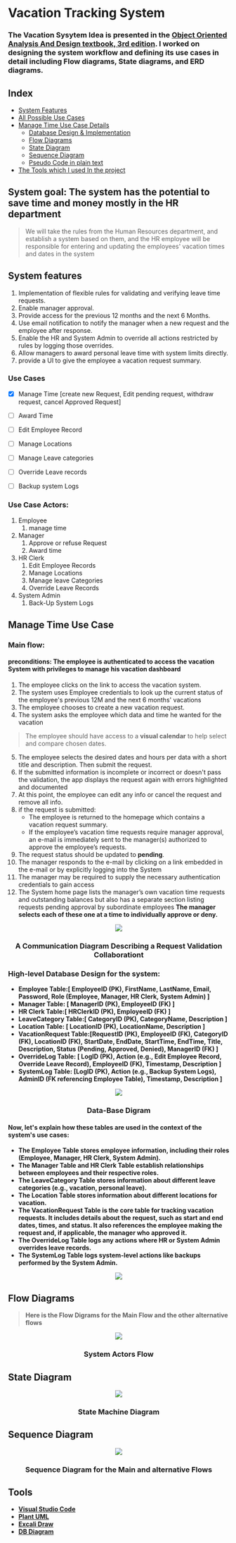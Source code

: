 # Vacation Tracking System
### The Vacation Sysytem Idea is presented in the [Object Oriented Analysis And Design textbook, 3rd edition](https://www.oreilly.com/library/view/object-oriented-analysis-and/9780201895513/). </b> I worked on designing the system workflow and defining its use cases in detail including Flow diagrams, State diagrams, and ERD diagrams.
## Index
- [System Features](#system-features)
- [All Possible Use Cases](#use-cases)
- [Manage Time Use Case Details](#manage-time-use-case)
   - [Database Design & Implementation ](#high-level-database-design-for-the-system)
   - [Flow Diagrams](#flow-diagrams)
   - [State Diagram](#state-diagram)
   - [Sequence Diagram ](#sequence-diagram)
   - [Pseudo Code in plain text](/psuedo%20code.txt)
- [The Tools which I used In the project](#tools)

## System goal: The system has the potential to save time and money mostly in the HR department
> We will take the rules from the Human Resources department, and establish a system based on them, and the HR employee will be responsible for entering and updating the employees' vacation times and dates in the system
## System features
1. Implementation of flexible rules for validating and verifying leave time requests.
2. Enable manager approval.
3. Provide access for the previous 12 months and the next 6 Months.
4. Use email notification to notify the manager when a new request and the employee after response.
5. Enable the HR and System Admin to override all actions restricted by rules by logging those overrides.
6. Allow managers to award personal leave time with system limits directly.
7. provide a UI to give the employee a vacation request summary.

### Use Cases

- [x] Manage Time [create new Request, Edit pending request, withdraw request, cancel Approved Request]
- [ ] Award Time
- [ ] Edit Employee Record
- [ ] Manage Locations
- [ ] Manage Leave categories
- [ ] Override Leave records
- [ ] Backup system Logs


### Use Case Actors:
1. Employee 
   1. manage time 
2. Manager   
   1. Approve or refuse Request
   2. Award time
3. HR Clerk   
   1. Edit Employee Records 
   2. Manage Locations 
   3. Manage leave Categories
   4. Override Leave Records
4. System Admin
   1. Back-Up System Logs



## Manage Time Use Case 
### Main flow:
#### **preconditions**: The employee is authenticated to access  the vacation System with privileges to manage his vacation dashboard
1. The employee clicks on the link to access the vacation system.
2. The system uses Employee credentials to look up the current status of the employee's previous 12M and the next 6 months' vacations
3. The employee chooses to create a new vacation request.
4. The system asks the employee which data and time he wanted for the vacation
> The employee should have access to a **visual calendar** to help select and compare chosen dates.
5. The employee selects the desired dates and hours per data with a short title and description. Then submit the request.
6. If the submitted information is incomplete or incorrect or doesn't pass the validation, the app displays the request again with errors highlighted and documented
7. At this point, the employee can edit any info or cancel the request and remove all info.
8. if the request is submitted:
   * The employee is returned to the homepage which contains a vacation request summary.
   * If the employee’s vacation time requests require manager approval, an e-mail is immediately sent to the manager(s) authorized to approve the employee’s requests.
9. The request status should be updated to **pending**.
10. The manager responds to the e-mail by clicking on a link embedded in the e-mail or by explicitly logging into the System
11. The manager may be required to supply the necessary authentication credentials to gain access
12. The System home page lists the manager’s own vacation time requests and outstanding balances but also has a separate section listing requests pending approval by subordinate employees <b>The manager selects each of these one at a time to individually approve or deny.

 <p align="center">
    <img src="img/request_validation_flow.png">
</p>
<h3 align="center">A Communication Diagram Describing a Request Validation Collaborationt</h3>

### High-level Database Design for the system:
* Employee Table:[ EmployeeID (PK), FirstName, LastName, Email, Password, Role (Employee, Manager, HR Clerk, System Admin) ]
* Manager Table: [ ManagerID (PK), EmployeeID (FK) ]
* HR Clerk Table:[ HRClerkID (PK), EmployeeID (FK) ]
* LeaveCategory Table:[ CategoryID (PK), CategoryName, Description ]
* Location Table: [ LocationID (PK), LocationName, Description ]
* VacationRequest Table:[RequestID (PK), EmployeeID (FK), CategoryID (FK), LocationID (FK), StartDate, EndDate, StartTime, EndTime, Title, Description, Status (Pending, Approved, Denied), ManagerID (FK) ]
* OverrideLog Table: [ LogID (PK), Action (e.g., Edit Employee Record, Override Leave Record), EmployeeID (FK), Timestamp, Description ]
* SystemLog Table: [LogID (PK), Action (e.g., Backup System Logs), AdminID (FK referencing Employee Table), Timestamp, Description ]

<p align="center">
    <img src="img/DB_Design.png">
</p>
<h3 align="center">Data-Base Digram</h3>

#### Now, let's explain how these tables are used in the context of the system's use cases:
* The Employee Table stores employee information, including their roles (Employee, Manager, HR Clerk, System Admin).
* The Manager Table and HR Clerk Table establish relationships between employees and their respective roles.
* The LeaveCategory Table stores information about different leave categories (e.g., vacation, personal leave).
* The Location Table stores information about different locations for vacation.
* The VacationRequest Table is the core table for tracking vacation requests. It includes details about the request, such as start and end dates, times, and status. It also references the employee making the request and, if applicable, the manager who approved it.
* The OverrideLog Table logs any actions where HR or System Admin overrides leave records.
* The SystemLog Table logs system-level actions like backups performed by the System Admin.

<p align="center"> 
<img src="img/DB_ERD_Details.png"> </p>


## Flow Diagrams 
> Here is the Flow Digrams for the Main Flow and the other alternative flows

<p align="center"> 
<img src="img/actors_flow.png"> </p>
<h3 align="center">System Actors Flow</h3>

## State Diagram

<p align="center"> 
<img src="img/state_digram.png"> </p>
<h3 align="center">State Machine Diagram</h3>


## Sequence Diagram 

<p align="center"> 
<img src="img/sequence_digram.png"> </p>
<h3 align="center">Sequence Diagram for the Main and alternative Flows</h3>


## Tools
- [Visual Studio Code](https://code.visualstudio.com/)
- [Plant UML](https://plantuml.com/)
- [Excali Draw](https://excalidraw.com/)
- [DB Diagram](https://dbdiagram.io/)
